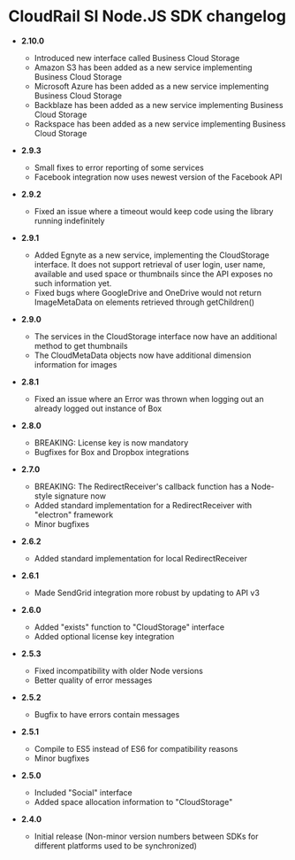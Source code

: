 # CloudRail SI Node.JS SDK changelog

* **2.10.0**
  * Introduced new interface called Business Cloud Storage
  * Amazon S3 has been added as a new service implementing Business Cloud Storage
  * Microsoft Azure has been added as a new service implementing Business Cloud Storage
  * Backblaze has been added as a new service implementing Business Cloud Storage
  * Rackspace has been added as a new service implementing Business Cloud Storage

* **2.9.3**
  * Small fixes to error reporting of some services
  * Facebook integration now uses newest version of the Facebook API
  
* **2.9.2**
  * Fixed an issue where a timeout would keep code using the library running indefinitely
  
* **2.9.1**
  * Added Egnyte as a new service, implementing the CloudStorage interface. 
    It does not support retrieval of user login, user name, available and 
    used space or thumbnails since the API exposes no such information yet.
  * Fixed bugs where GoogleDrive and OneDrive would not return ImageMetaData
    on elements retrieved through getChildren()
  
* **2.9.0**
  * The services in the CloudStorage interface now have an additional method to get thumbnails
  * The CloudMetaData objects now have additional dimension information for images
  
* **2.8.1**
  * Fixed an issue where an Error was thrown when logging out an already logged out instance of Box
  
* **2.8.0**
  * BREAKING: License key is now mandatory
  * Bugfixes for Box and Dropbox integrations

* **2.7.0**
  * BREAKING: The RedirectReceiver's callback function has a Node-style signature now
  * Added standard implementation for a RedirectReceiver with "electron" framework
  * Minor bugfixes
  
* **2.6.2**
  * Added standard implementation for local RedirectReceiver
  
* **2.6.1**
  * Made SendGrid integration more robust by updating to API v3
  
* **2.6.0**
  * Added "exists" function to "CloudStorage" interface
  * Added optional license key integration  
  
* **2.5.3**
  * Fixed incompatibility with older Node versions
  * Better quality of error messages  
  
* **2.5.2**
  * Bugfix to have errors contain messages  
  
* **2.5.1**
  * Compile to ES5 instead of ES6 for compatibility reasons
  * Minor bugfixes
    
* **2.5.0**
  * Included "Social" interface
  * Added space allocation information to "CloudStorage"  
  
* **2.4.0**
  * Initial release (Non-minor version numbers between SDKs for different platforms used to be synchronized)





  

  



